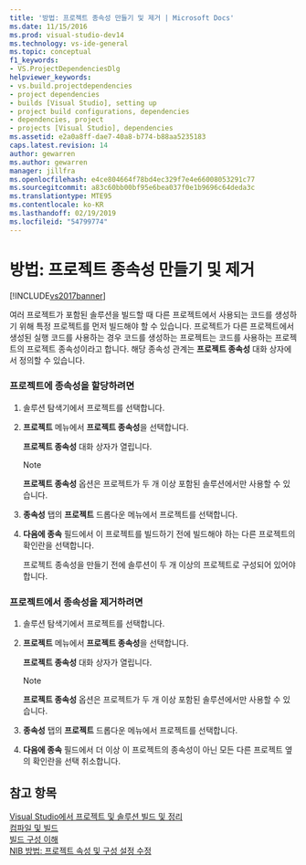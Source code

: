 ```yaml
---
title: '방법: 프로젝트 종속성 만들기 및 제거 | Microsoft Docs'
ms.date: 11/15/2016
ms.prod: visual-studio-dev14
ms.technology: vs-ide-general
ms.topic: conceptual
f1_keywords:
- VS.ProjectDependenciesDlg
helpviewer_keywords:
- vs.build.projectdependencies
- project dependencies
- builds [Visual Studio], setting up
- project build configurations, dependencies
- dependencies, project
- projects [Visual Studio], dependencies
ms.assetid: e2a0a8ff-dae7-40a8-b774-b88aa5235183
caps.latest.revision: 14
author: gewarren
ms.author: gewarren
manager: jillfra
ms.openlocfilehash: e4ce804664f78bd4ec329f7e4e66008053291c77
ms.sourcegitcommit: a83c60bb00bf95e6bea037f0e1b9696c64deda3c
ms.translationtype: MTE95
ms.contentlocale: ko-KR
ms.lasthandoff: 02/19/2019
ms.locfileid: "54799774"
---
```

# <a name="how-to-create-and-remove-project-dependencies"></a>방법: 프로젝트 종속성 만들기 및 제거
[!INCLUDE[vs2017banner](../includes/vs2017banner.md)]

여러 프로젝트가 포함된 솔루션을 빌드할 때 다른 프로젝트에서 사용되는 코드를 생성하기 위해 특정 프로젝트를 먼저 빌드해야 할 수 있습니다. 프로젝트가 다른 프로젝트에서 생성된 실행 코드를 사용하는 경우 코드를 생성하는 프로젝트는 코드를 사용하는 프로젝트의 프로젝트 종속성이라고 합니다. 해당 종속성 관계는 **프로젝트 종속성** 대화 상자에서 정의할 수 있습니다.  
  
### <a name="to-assign-dependencies-to-projects"></a>프로젝트에 종속성을 할당하려면  
  
1. 솔루션 탐색기에서 프로젝트를 선택합니다.  
  
2. **프로젝트** 메뉴에서 **프로젝트 종속성**을 선택합니다.  
  
    **프로젝트 종속성** 대화 상자가 열립니다.  
  
   > [!NOTE]
   >  **프로젝트 종속성** 옵션은 프로젝트가 두 개 이상 포함된 솔루션에서만 사용할 수 있습니다.  
  
3. **종속성** 탭의 **프로젝트** 드롭다운 메뉴에서 프로젝트를 선택합니다.  
  
4. **다음에 종속** 필드에서 이 프로젝트를 빌드하기 전에 빌드해야 하는 다른 프로젝트의 확인란을 선택합니다.  
  
   프로젝트 종속성을 만들기 전에 솔루션이 두 개 이상의 프로젝트로 구성되어 있어야 합니다.  
  
### <a name="to-remove-dependencies-from-projects"></a>프로젝트에서 종속성을 제거하려면  
  
1.  솔루션 탐색기에서 프로젝트를 선택합니다.  
  
2.  **프로젝트** 메뉴에서 **프로젝트 종속성**을 선택합니다.  
  
     **프로젝트 종속성** 대화 상자가 열립니다.  
  
    > [!NOTE]
    >  **프로젝트 종속성** 옵션은 프로젝트가 두 개 이상 포함된 솔루션에서만 사용할 수 있습니다.  
  
3.  **종속성** 탭의 **프로젝트** 드롭다운 메뉴에서 프로젝트를 선택합니다.  
  
4.  **다음에 종속** 필드에서 더 이상 이 프로젝트의 종속성이 아닌 모든 다른 프로젝트 옆의 확인란을 선택 취소합니다.  
  
## <a name="see-also"></a>참고 항목  
 [Visual Studio에서 프로젝트 및 솔루션 빌드 및 정리](../ide/building-and-cleaning-projects-and-solutions-in-visual-studio.md)   
 [컴파일 및 빌드](../ide/compiling-and-building-in-visual-studio.md)   
 [빌드 구성 이해](../ide/understanding-build-configurations.md)   
 [NIB 방법: 프로젝트 속성 및 구성 설정 수정](http://msdn.microsoft.com/e7184bc5-2f2b-4b4f-aa9a-3ecfcbc48b67)
